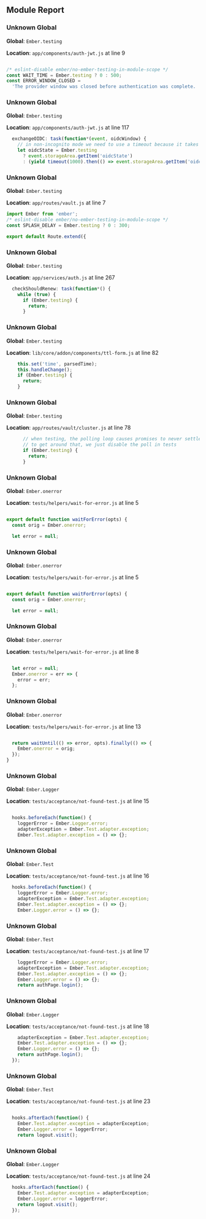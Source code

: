 ## Module Report
### Unknown Global

**Global**: `Ember.testing`

**Location**: `app/components/auth-jwt.js` at line 9

```js

/* eslint-disable ember/no-ember-testing-in-module-scope */
const WAIT_TIME = Ember.testing ? 0 : 500;
const ERROR_WINDOW_CLOSED =
  'The provider window was closed before authentication was complete.  Please click Sign In to try again.';
```

### Unknown Global

**Global**: `Ember.testing`

**Location**: `app/components/auth-jwt.js` at line 117

```js
  exchangeOIDC: task(function*(event, oidcWindow) {
    // in non-incognito mode we need to use a timeout because it takes time before oidcState is written to local storage.
    let oidcState = Ember.testing
      ? event.storageArea.getItem('oidcState')
      : (yield timeout(1000).then(() => event.storageArea.getItem('oidcState')));
```

### Unknown Global

**Global**: `Ember.testing`

**Location**: `app/routes/vault.js` at line 7

```js
import Ember from 'ember';
/* eslint-disable ember/no-ember-testing-in-module-scope */
const SPLASH_DELAY = Ember.testing ? 0 : 300;

export default Route.extend({
```

### Unknown Global

**Global**: `Ember.testing`

**Location**: `app/services/auth.js` at line 267

```js
  checkShouldRenew: task(function*() {
    while (true) {
      if (Ember.testing) {
        return;
      }
```

### Unknown Global

**Global**: `Ember.testing`

**Location**: `lib/core/addon/components/ttl-form.js` at line 82

```js
    this.set('time', parsedTime);
    this.handleChange();
    if (Ember.testing) {
      return;
    }
```

### Unknown Global

**Global**: `Ember.testing`

**Location**: `app/routes/vault/cluster.js` at line 78

```js
      // when testing, the polling loop causes promises to never settle so acceptance tests hang
      // to get around that, we just disable the poll in tests
      if (Ember.testing) {
        return;
      }
```

### Unknown Global

**Global**: `Ember.onerror`

**Location**: `tests/helpers/wait-for-error.js` at line 5

```js

export default function waitForError(opts) {
  const orig = Ember.onerror;

  let error = null;
```

### Unknown Global

**Global**: `Ember.onerror`

**Location**: `tests/helpers/wait-for-error.js` at line 5

```js

export default function waitForError(opts) {
  const orig = Ember.onerror;

  let error = null;
```

### Unknown Global

**Global**: `Ember.onerror`

**Location**: `tests/helpers/wait-for-error.js` at line 8

```js

  let error = null;
  Ember.onerror = err => {
    error = err;
  };
```

### Unknown Global

**Global**: `Ember.onerror`

**Location**: `tests/helpers/wait-for-error.js` at line 13

```js

  return waitUntil(() => error, opts).finally(() => {
    Ember.onerror = orig;
  });
}
```

### Unknown Global

**Global**: `Ember.Logger`

**Location**: `tests/acceptance/not-found-test.js` at line 15

```js

  hooks.beforeEach(function() {
    loggerError = Ember.Logger.error;
    adapterException = Ember.Test.adapter.exception;
    Ember.Test.adapter.exception = () => {};
```

### Unknown Global

**Global**: `Ember.Test`

**Location**: `tests/acceptance/not-found-test.js` at line 16

```js
  hooks.beforeEach(function() {
    loggerError = Ember.Logger.error;
    adapterException = Ember.Test.adapter.exception;
    Ember.Test.adapter.exception = () => {};
    Ember.Logger.error = () => {};
```

### Unknown Global

**Global**: `Ember.Test`

**Location**: `tests/acceptance/not-found-test.js` at line 17

```js
    loggerError = Ember.Logger.error;
    adapterException = Ember.Test.adapter.exception;
    Ember.Test.adapter.exception = () => {};
    Ember.Logger.error = () => {};
    return authPage.login();
```

### Unknown Global

**Global**: `Ember.Logger`

**Location**: `tests/acceptance/not-found-test.js` at line 18

```js
    adapterException = Ember.Test.adapter.exception;
    Ember.Test.adapter.exception = () => {};
    Ember.Logger.error = () => {};
    return authPage.login();
  });
```

### Unknown Global

**Global**: `Ember.Test`

**Location**: `tests/acceptance/not-found-test.js` at line 23

```js

  hooks.afterEach(function() {
    Ember.Test.adapter.exception = adapterException;
    Ember.Logger.error = loggerError;
    return logout.visit();
```

### Unknown Global

**Global**: `Ember.Logger`

**Location**: `tests/acceptance/not-found-test.js` at line 24

```js
  hooks.afterEach(function() {
    Ember.Test.adapter.exception = adapterException;
    Ember.Logger.error = loggerError;
    return logout.visit();
  });
```
